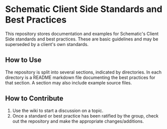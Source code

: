 Schematic Client Side Standards and Best Practices
==================================================

This repository stores documentation and examples for Schematic's Client Side
standards and best practices. These are basic guidelines and may be superseded
by a client's own standards.

How to Use
----------

The repository is split into several sections, indicated by directories. In
each directory is a README markdown file documenting the best practices for
that section. A section may also include example source files.

How to Contribute
-----------------

1. Use the wiki to start a discussion on a topic.
2. Once a standard or best practice has been ratified by the group, check out
the repository and make the appropriate changes/additions.